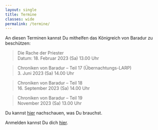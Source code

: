 ```yaml
---
layout: single
title: Termine
classes: wide
permalink: /termine/
---
```


An diesen Terminen kannst Du mithelfen das Königreich von Baradur zu beschützen: 

> Die Rache der Priester \
> Datum: 18\. Februar 2023 (Sa) 13.00 Uhr 

> Chroniken von Baradur – Teil 17 (Übernachtungs-LARP)\
> 3\. Juni 2023 (Sa) 14.00 Uhr 

>Chroniken von Baradur – Teil 18\
> 16\. September 2023 (Sa) 14.00 Uhr 

> Chroniken von Baradur – Teil 19\
> November 2023 (Sa) 13.00 Uhr 


Du kannst [hier](/anforderungen) nachschauen, was Du brauchst.

Anmelden kannst Du dich [hier](/anmeldung).

